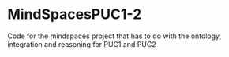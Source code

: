# MindSpacesPUC1-2
Code for the mindspaces project that has to do with the ontology, integration and reasoning for PUC1 and PUC2

